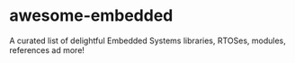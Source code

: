 # awesome-embedded
A curated list of delightful Embedded Systems libraries, RTOSes, modules, references ad more!
